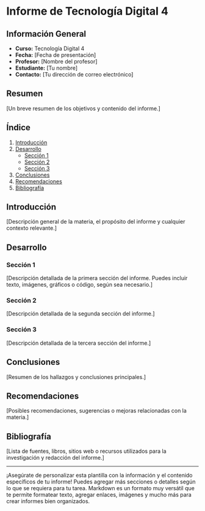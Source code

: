 # Informe de Tecnología Digital 4

## Información General

- **Curso:** Tecnología Digital 4
- **Fecha:** [Fecha de presentación]
- **Profesor:** [Nombre del profesor]
- **Estudiante:** [Tu nombre]
- **Contacto:** [Tu dirección de correo electrónico]

## Resumen

[Un breve resumen de los objetivos y contenido del informe.]

## Índice

1. [Introducción](#introducción)
2. [Desarrollo](#desarrollo)
   - [Sección 1](#sección-1)
   - [Sección 2](#sección-2)
   - [Sección 3](#sección-3)
3. [Conclusiones](#conclusiones)
4. [Recomendaciones](#recomendaciones)
5. [Bibliografía](#bibliografía)

## Introducción

[Descripción general de la materia, el propósito del informe y cualquier contexto relevante.]

## Desarrollo

### Sección 1

[Descripción detallada de la primera sección del informe. Puedes incluir texto, imágenes, gráficos o código, según sea necesario.]

### Sección 2

[Descripción detallada de la segunda sección del informe.]

### Sección 3

[Descripción detallada de la tercera sección del informe.]

## Conclusiones

[Resumen de los hallazgos y conclusiones principales.]

## Recomendaciones

[Posibles recomendaciones, sugerencias o mejoras relacionadas con la materia.]

## Bibliografía

[Lista de fuentes, libros, sitios web o recursos utilizados para la investigación y redacción del informe.]

---

¡Asegúrate de personalizar esta plantilla con la información y el contenido específicos de tu informe! Puedes agregar más secciones o detalles según lo que se requiera para tu tarea. Markdown es un formato muy versátil que te permite formatear texto, agregar enlaces, imágenes y mucho más para crear informes bien organizados.
